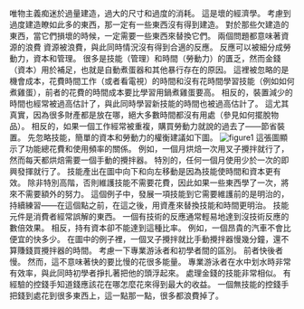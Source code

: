 唯物主義痴迷於過量建造，過大的尺寸和過度的消耗。
 這是壞的經濟學。
考慮到過度建造瞭如此多的東西，那一定有一些東西沒有得到建造。
對於那些欠建造的東西，當它們損壞的時候，一定需要一些東西來替換它們。
兩個問題都意味著資源的浪費
資源被浪費，與此同時情況沒有得到合適的反應。
反應可以被細分成勞動力，資本和管理。
很多是技能（管理）和時間（勞動力）的匱乏，然而金錢（資本）用於補足，也就是自動煮蛋器和其他暴行存在的原因。
這裡被忽略的是機會成本，花費時間工作（或者看電視）的時間和沒有花時間學習技能（例如如何煮雞蛋），前者的花費的時間成本要比學習用鍋煮雞蛋要高。
相反的，裝置減少的時間也經常被過高估計了，與此同時學習新技能的時間也被過高估計了。
這尤其真實，因為很多財產都是放在哪，絕大多數時間都沒有用處（參見如何擺脫物品）。
相反的，如果一個工作經常被重複，購買勞動力就說的過去了——節省裝置。
先忽略技能，簡單的資本和勞動力的權衡建議如下圖。
![figure1](../img/7-c-iv-fig1.png)
這張圖顯示了功能總花費和使用頻率的關係。
例如，一個月烘焙一次用叉子攪拌就行了，然而每天都烘焙需要一個手動的攪拌器。
特別的，任何一個月使用少於一次的即興發揮就行了。
技能產出在圖中向下和向左移動是因為技能使時間和資本更有效。
除非特別高階，否則維護技能不需要花費，因此如果一些東西學了一次，將來不需要額外的努力。
這個例子中，發展一項技能到它需要維護前的是明治的，持續練習——在這個點之前，在這之後，用資產來替換技能和時間更明治。
技能元件是消費者經常誤解的東西。
一個有技術的反應通常輕易地達到沒技術反應的數倍效果。
相反，持有資本卻不能達到這種比率。
例如，一個昂貴的汽車不會比便宜的快多少。
在圖中的例子裡，一個叉子攪拌就比手動攪拌器慢幾分鐘，還不算賺錢買攪拌器的時間。
考慮一下專業游泳者和初學者間的區別。
 前者快後者慢。
然而，這不意味著快的要比慢的花很多能量。
專業游泳者在水中划水時非常有效率，與此同時初學者掙扎著把他的頭浮起來。
處理金錢的技能非常相似。
有經驗的控錢手知道錢應該花在哪怎麼花來得到最大的收益。
一個無技能的控錢手把錢到處花到很多東西上，這一點那一點，很多都浪費掉了。
